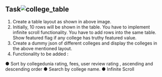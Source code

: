 
## Task![college_table](https://github.com/mpal15/College_table/assets/62149463/1161c13a-689f-40cb-93a4-34783d8af223)

1. Create a table layout as shown in above image.
2. Initially, 10 rows will be shown in the table. You have to implement infinite scroll functionality.
You have to add rows into the same table. Show featured flag if any college has truthy featured
value.
3. Create a dummy json of different colleges and display the colleges in the above mentioned
layout.
4. Functionality to be added :
   
● Sort by collegedunia rating, fees, user review rating , ascending and descending order
● Search by college name.
● Infinite Scroll
